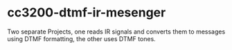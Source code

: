 # cc3200-dtmf-ir-mesenger
Two separate Projects, one reads IR signals and converts them to messages using DTMF formatting, the other uses DTMF tones.
